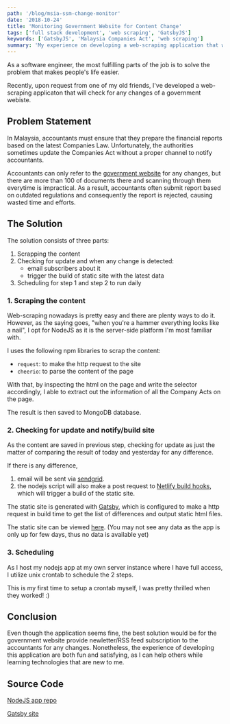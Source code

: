 ```yaml
---
path: '/blog/msia-ssm-change-monitor'
date: '2018-10-24'
title: 'Monitoring Government Website for Content Change'
tags: ['full stack development', 'web scraping', 'GatsbyJS']
keywords: ['GatsbyJS', 'Malaysia Companies Act', 'web scraping']
summary: 'My experience on developing a web-scraping application that will notify subscribers for any changes of a government website'
---
```


As a software engineer, the most fulfilling parts of the job is to solve the problem that makes people's life easier.

Recently, upon request from one of my old friends, I've developed a web-scraping applicaton that will check for any changes of a government webiste.

## Problem Statement

In Malaysia, accountants must ensure that they prepare the financial reports based on the latest Companies Law. Unfortunately, the authorities sometimes update the Companies Act without a proper channel to notify accountants.

Accountants can only refer to the [government website][ssm] for any changes, but there are more than 100 of documents there and scanning through them everytime is impractical. As a result, accountants often submit report based on outdated regulations and consequently the report is rejected, causing wasted time and efforts.

## The Solution

The solution consists of three parts:

1.  Scrapping the content
2.  Checking for update and when any change is detected:
    - email subscribers about it
    - trigger the build of static site with the latest data
3.  Scheduling for step 1 and step 2 to run daily

### 1. Scraping the content

Web-scraping nowadays is pretty easy and there are plenty ways to do it. However, as the saying goes, "when you're a hammer everything looks like a nail", I opt for NodeJS as it is the server-side platform I'm most familiar with.

I uses the following npm libraries to scrap the content:

- `request`: to make the http request to the site
- `cheerio`: to parse the content of the page

With that, by inspecting the html on the page and write the selector accordingly, I able to extract out the information of all the Company Acts on the page.

The result is then saved to MongoDB database.

### 2. Checking for update and notify/build site

As the content are saved in previous step, checking for update as just the matter of comparing the result of today and yesterday for any difference.

If there is any difference,

1.  email will be sent via [sendgrid][sendgrid].
2.  the nodejs script will also make a post request to [Netlify build hooks][netlify-build-hooks], which will trigger a build of the static site.

The static site is generated with [Gatsby][gatsby], which is configured to make a http request in build time to get the list of differences and output static html files.

The static site can be viewed [here][ssm-update]. (You may not see any data as the app is only up for few days, thus no data is available yet)

### 3. Scheduling

As I host my nodejs app at my own server instance where I have full access, I utilize unix crontab to schedule the 2 steps.

This is my first time to setup a crontab myself, I was pretty thrilled when they worked! :)

## Conclusion

Even though the application seems fine, the best solution would be for the government website provide newletter/RSS feed subscription to the accountants for any changes. Nonetheless, the experience of developing this application are both fun and satisfying, as I can help others while learning technologies that are new to me.

## Source Code

[NodeJS app repo](https://github.com/malcolm-kee/msia-company-act-change)

[Gatsby site](https://github.com/malcolm-kee/ssm-update)

[sendgrid]: https://sendgrid.com/
[netlify-build-hooks]: https://www.netlify.com/docs/webhooks/
[gatsby]: https://www.gatsbyjs.org/
[ssm]: http://www.ssm.com.my/Pages/Legal_Framework/Companies-Act-2016.aspx
[ssm-update]: https://ssm-update.netlify.com/
